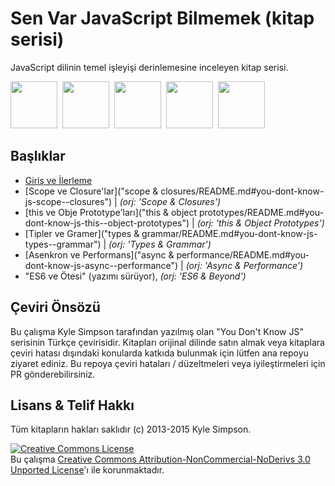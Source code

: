 # Sen Var JavaScript Bilmemek (kitap serisi)

JavaScript dilinin temel işleyişi derinlemesine inceleyen kitap serisi.

<a href="up & going/README.md"><img src="up %26 going/cover.jpg" width="75"></a>&nbsp;
<a href="scope & closures/README.md"><img src="scope %26 closures/cover.jpg" width="75"></a>&nbsp;
<a href="this & object prototypes/README.md"><img src="this %26 object prototypes/cover.jpg" width="75"></a>&nbsp;
<a href="types & grammar/README.md"><img src="types %26 grammar/cover.jpg" width="75"></a>&nbsp;
<a href="async & performance/README.md"><img src="async %26 performance/cover.jpg" width="75"></a>&nbsp;

## Başlıklar

- [Giriş ve İlerleme](up%20&%20going/README.md)
- [Scope ve Closure'lar]("scope & closures/README.md#you-dont-know-js-scope--closures") | _(orj: 'Scope & Closures')_
- [this ve Obje Prototype'ları]("this & object prototypes/README.md#you-dont-know-js-this--object-prototypes") | _(orj: 'this & Object Prototypes')_
- [Tipler ve Gramer]("types & grammar/README.md#you-dont-know-js-types--grammar") | _(orj: 'Types & Grammar')_
- [Asenkron ve Performans]("async & performance/README.md#you-dont-know-js-async--performance") | _(orj: 'Async & Performance')_
- "ES6 ve Ötesi" (yazımı sürüyor), _(orj: 'ES6 & Beyond')_

## Çeviri Önsözü

Bu çalışma Kyle Simpson tarafından yazılmış olan "You Don't Know JS" serisinin Türkçe çevirisidir. Kitapları orijinal dilinde satın almak veya kitaplara çeviri hatası dışındaki konularda katkıda bulunmak için lütfen ana repoyu ziyaret ediniz. Bu repoya çeviri hataları / düzeltmeleri veya iyileştirmeleri için PR gönderebilirsiniz.

## Lisans & Telif Hakkı

Tüm kitapların hakları saklıdır (c) 2013-2015 Kyle Simpson.

<a rel="license" href="http://creativecommons.org/licenses/by-nc-nd/3.0/"><img alt="Creative Commons License" style="border-width:0" src="https://i.creativecommons.org/l/by-nc-nd/3.0/88x31.png" /></a><br />Bu çalışma <a rel="license" href="http://creativecommons.org/licenses/by-nc-nd/3.0/">Creative Commons Attribution-NonCommercial-NoDerivs 3.0 Unported License</a>'ı ile korunmaktadır.
